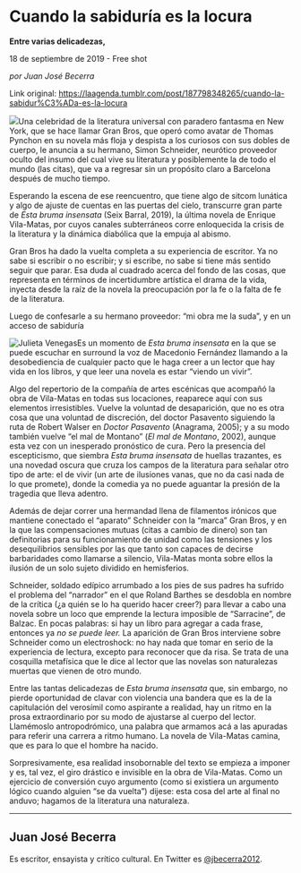 # Cuando la sabiduría es la locura

**Entre varias delicadezas,**

18 de septiembre de 2019 - Free shot

_por Juan José Becerra_

Link original: https://laagenda.tumblr.com/post/187798348265/cuando-la-sabidur%C3%ADa-es-la-locura

![](https://64.media.tumblr.com/e2047454f5690d190e7f75aa787be199/6290a5db62d2e28a-d8/s500x750/c5da6bbfc0362edc374e1422ba4d9a5d1ae0de9b.jpg)Una celebridad de la literatura universal con paradero fantasma en New York, que se hace llamar Gran Bros, que operó como avatar de Thomas Pynchon en su novela más floja y despista a los curiosos con sus dobles de cuerpo, le anuncia a su hermano, Simon Schneider, neurótico proveedor oculto del insumo del cual vive su literatura y posiblemente la de todo el mundo (las citas), que va a regresar sin un propósito claro a Barcelona después de mucho tiempo.

Esperando la escena de ese reencuentro, que tiene algo de sitcom lunática y algo de ajuste de cuentas en las puertas del cielo, transcurre gran parte de *Esta bruma insensata* (Seix Barral, 2019), la última novela de Enrique Vila-Matas, por cuyos canales subterráneos corre enloquecida la crisis de la literatura y la dinámica diabólica que la empuja al abismo. 

Gran Bros ha dado la vuelta completa a su experiencia de escritor. Ya no sabe si escribir o no escribir; y si escribe, no sabe si tiene más sentido seguir que parar. Esa duda al cuadrado acerca del fondo de las cosas, que representa en términos de incertidumbre artística el drama de la vida, inyecta desde la raíz de la novela la preocupación por la fe o la falta de fe de la literatura.

Luego de confesarle a su hermano proveedor: “mi obra me la suda”, y en un acceso de sabiduría 

![Julieta Venegas](https://64.media.tumblr.com/6e1df3e66af44f85f4ebdccce6051701/6290a5db62d2e28a-b7/s250x400/5666a02b7822987e0e0041b408c19c81a99e54a7.jpg)Es un momento de *Esta bruma insensata* en la que se  puede escuchar en surround la voz de Macedonio Fernández llamando a la desobediencia de cualquier pacto que le haga creer a un lector que hay vida en los libros, y que leer una novela  es estar “viendo un vivir”. 

Algo del repertorio de la compañía de artes escénicas que acompañó la obra de Vila-Matas en todas sus 
locaciones, reaparece aquí con sus elementos irresistibles. Vuelve la voluntad de desaparición, que no es otra cosa que una voluntad de discreción, del doctor Pasavento siguiendo la ruta de Robert Walser en *Doctor Pasavento* (Anagrama, 2005); y a su modo también vuelve “el mal de Montano” (*El mal de Montano*, 2002), aunque esta vez con un inesperado pronóstico de cura. Pero la presencia del escepticismo, que siembra *Esta bruma insensata* de huellas trazantes, es una novedad oscura que cruza los campos de la literatura para señalar otro tipo de arte: el de vivir (un arte de ilusiones vanas, que no da casi nada de lo que promete), donde la comedia ya no puede aguantar la presión de la tragedia que lleva adentro.

Además de dejar correr una hermandad llena de filamentos irónicos que mantiene conectado el “aparato” Schneider con la “marca” Gran Bros, y en la que las compensaciones mutuas (citas a cambio de dinero) son tan definitorias para su funcionamiento de unidad como las tensiones y los desequilibrios sensibles por las que tanto son capaces de decirse barbaridades como llamarse a silencio, Vila-Matas monta sobre ellos la ilusión de un solo sujeto dividido en hemisferios.

Schneider, soldado edípico arrumbado a los pies de sus padres ha sufrido el problema del “narrador” en el que  Roland Barthes se desdobla en nombre de la crítica (¿a quién se lo ha querido hacer creer?) para llevar a cabo una novela sobre un loco que emprende la lectura imposible de “Sarracine”, de Balzac. En pocas palabras: si hay un libro para agregar a cada frase, entonces ya *no se puede leer.* La aparición de Gran Bros interviene sobre Schneider como un electroshock: no hay nada que tomar en serio de la experiencia de lectura, excepto para reconocer que da risa. Se trata de una cosquilla metafísica que le dice al lector que las novelas son naturalezas muertas que vienen de otro mundo.    

Entre las tantas delicadezas de *Esta bruma insensata* que, sin embargo, no pierde oportunidad de clavar con violencia una bandera que es la de la capitulación del verosímil como aspirante a realidad, hay un ritmo en la prosa extraordinario por su modo de ajustarse al cuerpo del lector. Llamémoslo antropodrómico, una palabra que armamos acá a las apuradas para referir una carrera a ritmo humano. La novela de Vila-Matas camina, que es para lo que el hombre ha nacido. 

Sorpresivamente, esa realidad insobornable del texto se empieza a imponer y es, tal vez, el giro drástico e invisible en la obra de Vila-Matas. Como un ejercicio de conversión cuyo argumento (como si existiera un argumento lógico cuando alguien “se da vuelta”) dijese: esta cosa del arte al final no anduvo; hagamos de la literatura una naturaleza.



---

 Juan José Becerra
------------------

 Es escritor, ensayista y crítico cultural. En Twitter es [@jbecerra2012](https://twitter.com/jbecerra2012).

